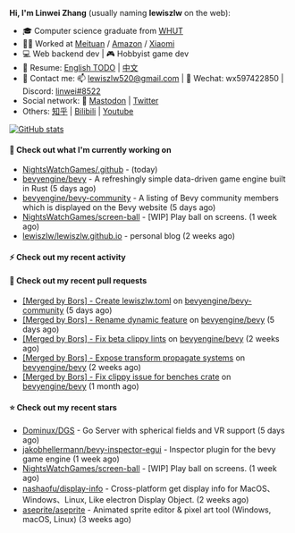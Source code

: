 **Hi, I'm Linwei Zhang** (usually naming **lewiszlw** on the web):
- 🎓 Computer science graduate from [WHUT](https://en.wikipedia.org/wiki/Wuhan_University_of_Technology)
- 👨‍💻 Worked at [Meituan](https://about.meituan.com/home) / [Amazon](https://www.amazon.com/) / [Xiaomi](https://www.mi.com/)
- 💻 Web backend dev | 🎮 Hobbyist game dev
- 📄 Resume: [English TODO](https://github.com/lewiszlw/lewiszlw/blob/main/Resume_EN.md) | [中文](https://github.com/lewiszlw/lewiszlw/blob/main/Resume_CN.md)
- 📱 Contact me: 📫 [lewiszlw520@gmail.com](mailto:lewiszlw520@gmail.com) | 💬 Wechat: wx597422850 | Discord: [linwei#8522](http://discordapp.com/users/891664307035713576)
- Social network: 🦣 [Mastodon](https://mastodon.world/@lewiszlw) | [Twitter](https://twitter.com/lewiszlw)
- Others: [知乎](https://www.zhihu.com/people/tian-qian-zhu-wu-ya) | [Bilibili](https://space.bilibili.com/43876861) | [Youtube](https://www.youtube.com/channel/UCnvri1tqAjxsp9nGQ63zUNw)

[![GitHub stats](https://github-readme-stats.vercel.app/api?username=lewiszlw&count_private=true&show_icons=true&theme=solarized-dark&include_all_commits=true)](https://github.com/anuraghazra/github-readme-stats)

#### 👷 Check out what I'm currently working on

- [NightsWatchGames/.github](https://github.com/NightsWatchGames/.github) -  (today)
- [bevyengine/bevy](https://github.com/bevyengine/bevy) - A refreshingly simple data-driven game engine built in Rust (5 days ago)
- [bevyengine/bevy-community](https://github.com/bevyengine/bevy-community) - A listing of Bevy community members which is displayed on the Bevy website (5 days ago)
- [NightsWatchGames/screen-ball](https://github.com/NightsWatchGames/screen-ball) - [WIP] Play ball on screens. (1 week ago)
- [lewiszlw/lewiszlw.github.io](https://github.com/lewiszlw/lewiszlw.github.io) - personal blog (2 weeks ago)

#### ⚡ Check out my recent activity



#### 🔨 Check out my recent pull requests

- [[Merged by Bors] - Create lewiszlw.toml](https://github.com/bevyengine/bevy-community/pull/43) on [bevyengine/bevy-community](https://github.com/bevyengine/bevy-community) (5 days ago)
- [[Merged by Bors] - Rename dynamic feature](https://github.com/bevyengine/bevy/pull/7340) on [bevyengine/bevy](https://github.com/bevyengine/bevy) (5 days ago)
- [[Merged by Bors] - Fix beta clippy lints](https://github.com/bevyengine/bevy/pull/7154) on [bevyengine/bevy](https://github.com/bevyengine/bevy) (2 weeks ago)
- [[Merged by Bors] - Expose transform propagate systems](https://github.com/bevyengine/bevy/pull/7145) on [bevyengine/bevy](https://github.com/bevyengine/bevy) (2 weeks ago)
- [[Merged by Bors] - Fix clippy issue for benches crate](https://github.com/bevyengine/bevy/pull/6806) on [bevyengine/bevy](https://github.com/bevyengine/bevy) (1 month ago)

#### ⭐ Check out my recent stars

- [Dominux/DGS](https://github.com/Dominux/DGS) - Go Server with spherical fields and VR support (5 days ago)
- [jakobhellermann/bevy-inspector-egui](https://github.com/jakobhellermann/bevy-inspector-egui) - Inspector plugin for the bevy game engine (1 week ago)
- [NightsWatchGames/screen-ball](https://github.com/NightsWatchGames/screen-ball) - [WIP] Play ball on screens. (1 week ago)
- [nashaofu/display-info](https://github.com/nashaofu/display-info) - Cross-platform get display info for MacOS、Windows、Linux, Like electron Display Object. (2 weeks ago)
- [aseprite/aseprite](https://github.com/aseprite/aseprite) - Animated sprite editor &amp; pixel art tool (Windows, macOS, Linux) (3 weeks ago)
